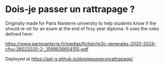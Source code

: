 # Dois-je passer un rattrapage ?

Originally made for Paris Nanterre university to help students know if the should re-sit for an exam at the end of firsy year diploma.
It uses the rules defined here:

https://www.parisnanterre.fr/medias/fichier/m3c-generales-2020-2024-cfvu-26022020-2-_1599836654155-pdf

Deployed at https://ael-g.github.io/doisjepasserunrattrapage/